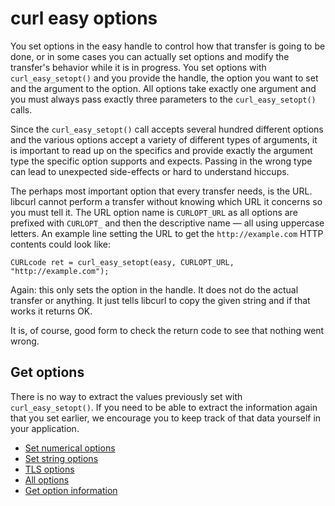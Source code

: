 # curl easy options

You set options in the easy handle to control how that transfer is going to be
done, or in some cases you can actually set options and modify the transfer's
behavior while it is in progress. You set options with `curl_easy_setopt()`
and you provide the handle, the option you want to set and the argument to the
option. All options take exactly one argument and you must always pass exactly
three parameters to the `curl_easy_setopt()` calls.

Since the `curl_easy_setopt()` call accepts several hundred different options
and the various options accept a variety of different types of arguments, it
is important to read up on the specifics and provide exactly the argument
type the specific option supports and expects. Passing in the wrong type can
lead to unexpected side-effects or hard to understand hiccups.

The perhaps most important option that every transfer needs, is the URL.
libcurl cannot perform a transfer without knowing which URL it concerns so you
must tell it. The URL option name is `CURLOPT_URL` as all options are prefixed
with `CURLOPT_` and then the descriptive name — all using uppercase
letters. An example line setting the URL to get the `http://example.com` HTTP
contents could look like:

    CURLcode ret = curl_easy_setopt(easy, CURLOPT_URL, "http://example.com");

Again: this only sets the option in the handle. It does not do the actual
transfer or anything. It just tells libcurl to copy the given string and if
that works it returns OK.

It is, of course, good form to check the return code to see that nothing went
wrong.

## Get options

There is no way to extract the values previously set with
`curl_easy_setopt()`. If you need to be able to extract the information again
that you set earlier, we encourage you to keep track of that data yourself in
your application.

* [Set numerical options](num.md)
* [Set string options](strings.md)
* [TLS options](tls.md)
* [All options](all.md)
* [Get option information](info.md)
